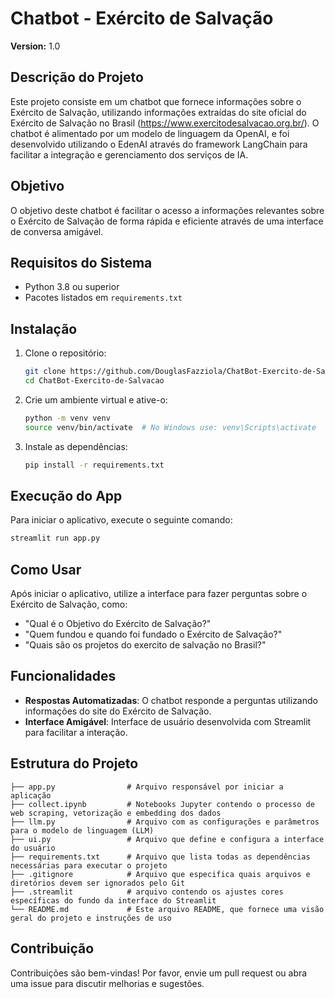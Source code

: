 # Chatbot - Exército de Salvação
**Version:** 1.0

## Descrição do Projeto
Este projeto consiste em um chatbot que fornece informações sobre o Exército de Salvação, utilizando informações extraídas do site oficial do Exército de Salvação no Brasil (https://www.exercitodesalvacao.org.br/). O chatbot é alimentado por um modelo de linguagem da OpenAI, e foi desenvolvido utilizando o EdenAI através do framework LangChain para facilitar a integração e gerenciamento dos serviços de IA.

## Objetivo
O objetivo deste chatbot é facilitar o acesso a informações relevantes sobre o Exército de Salvação de forma rápida e eficiente através de uma interface de conversa amigável.

## Requisitos do Sistema
- Python 3.8 ou superior
- Pacotes listados em `requirements.txt`

## Instalação
1. Clone o repositório:
   ```bash
   git clone https://github.com/DouglasFazziola/ChatBot-Exercito-de-Salvacao.git
   cd ChatBot-Exercito-de-Salvacao
   ```

2. Crie um ambiente virtual e ative-o:
    ```bash
    python -m venv venv
    source venv/bin/activate  # No Windows use: venv\Scripts\activate
    ```

3. Instale as dependências:
    ```bash
    pip install -r requirements.txt
    ```

## Execução do App
Para iniciar o aplicativo, execute o seguinte comando:
```bash
streamlit run app.py
```

## Como Usar
Após iniciar o aplicativo, utilize a interface para fazer perguntas sobre o Exército de Salvação, como:
- "Qual é o Objetivo do Exército de Salvação?"
- "Quem fundou e quando foi fundado o Exército de Salvação?"
- "Quais são os projetos do exercito de salvação no Brasil?"

## Funcionalidades
- **Respostas Automatizadas**: O chatbot responde a perguntas utilizando informações do site do Exército de Salvação.
- **Interface Amigável**: Interface de usuário desenvolvida com Streamlit para facilitar a interação.

## Estrutura do Projeto
 ```plaintext
 ├── app.py                # Arquivo responsável por iniciar a aplicação
 ├── collect.ipynb         # Notebooks Jupyter contendo o processo de web scraping, vetorização e embedding dos dados
 ├── llm.py                # Arquivo com as configurações e parâmetros para o modelo de linguagem (LLM)
 ├── ui.py                 # Arquivo que define e configura a interface do usuário
 ├── requirements.txt      # Arquivo que lista todas as dependências necessárias para executar o projeto
 ├── .gitignore            # Arquivo que especifica quais arquivos e diretórios devem ser ignorados pelo Git
 ├── .streamlit            # arquivo contendo os ajustes cores específicas do fundo da interface do Streamlit
 └── README.md             # Este arquivo README, que fornece uma visão geral do projeto e instruções de uso
 ```

## Contribuição
Contribuições são bem-vindas! Por favor, envie um pull request ou abra uma issue para discutir melhorias e sugestões.
